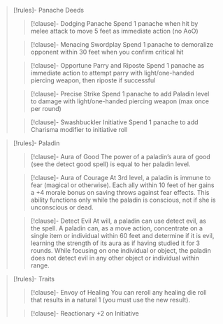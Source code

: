 > [!rules]- Panache Deeds
> > [!clause]- Dodging Panache
> > Spend 1 panache when hit by melee attack to move 5 feet as immediate action (no AoO)
>
> 
> > [!clause]- Menacing Swordplay
> > Spend 1 panache to demoralize opponent within 30 feet when you confirm critical hit
> 
> 
> > [!clause]- Opportune Parry and Riposte
> > Spend 1 panache as immediate action to attempt parry with light/one-handed piercing weapon, then riposte if successful
>
>
> > [!clause]- Precise Strike
> > Spend 1 panache to add Paladin level to damage with light/one-handed piercing weapon (max once per round)
>
> > [!clause]- Swashbuckler Initiative
> > Spend 1 panache to add Charisma modifier to initiative roll

>[!rules]- Paladin
> > [!clause]- Aura of Good
> > The power of a paladin’s aura of good (see the detect good spell) is equal to her paladin level.
>
> > [!clause]- Aura of Courage
> > At 3rd level, a paladin is immune to fear (magical or otherwise). Each ally within 10 feet of her gains a +4 morale bonus on saving throws against fear effects. This ability functions only while the paladin is conscious, not if she is unconscious or dead.
> 
>  > [!clause]- Detect Evil
>  > At will, a paladin can use detect evil, as the spell. A paladin can, as a move action, concentrate on a single item or individual within 60 feet and determine if it is evil, learning the strength of its aura as if having studied it for 3 rounds. While focusing on one individual or object, the paladin does not detect evil in any other object or individual within range.

>[!rules]- Traits
> > [!clause]- Envoy of Healing
> > You can reroll any healing die roll that results in a natural 1 (you must use the new result).
>
> > [!clause]- Reactionary
> >  +2 on Initiative